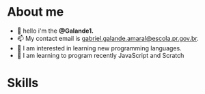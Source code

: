 # About me
- 👋 hello i'm the **@Galande1.**
- 📫 My contact email is gabriel.galande.amaral@escola.pr.gov.br.
- 👀 I am interested in learning new programming languages.
- 🌱 I am learning to program recently JavaScript and Scratch
# Skills 
